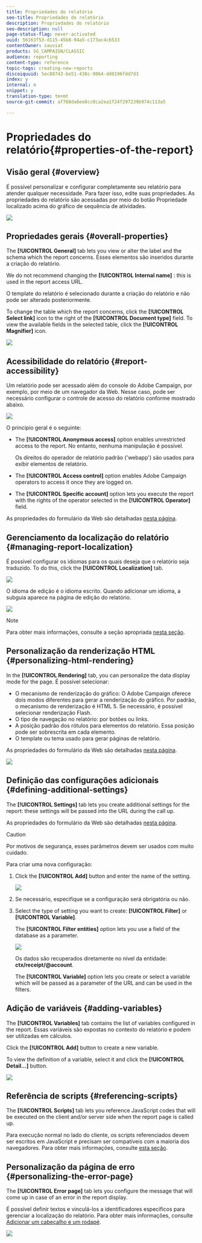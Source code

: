```yaml
---
title: Propriedades do relatório
seo-title: Propriedades do relatório
description: Propriedades do relatório
seo-description: null
page-status-flag: never-activated
uuid: 56163f53-d115-45b8-94a5-c173ac4c6533
contentOwner: sauviat
products: SG_CAMPAIGN/CLASSIC
audience: reporting
content-type: reference
topic-tags: creating-new-reports
discoiquuid: 5ec88743-be51-438c-9064-dd0196fdd7d3
index: y
internal: n
snippet: y
translation-type: tm+mt
source-git-commit: af768da6ee8cc0ca2ea1f24f297239b974c113a5

---
```



# Propriedades do relatório{#properties-of-the-report}

## Visão geral {#overview}

É possível personalizar e configurar completamente seu relatório para atender qualquer necessidade. Para fazer isso, edite suas propriedades. As propriedades do relatório são acessadas por meio do botão Propriedade localizado acima do gráfico de sequência de atividades.

![](assets/s_ncs_advuser_report_properties_01.png)

## Propriedades gerais {#overall-properties}

The **[!UICONTROL General]** tab lets you view or alter the label and the schema which the report concerns. Esses elementos são inseridos durante a criação do relatório.

We do not recommend changing the **[!UICONTROL Internal name]** : this is used in the report access URL.

O template do relatório é selecionado durante a criação do relatório e não pode ser alterado posteriormente.

To change the table which the report concerns, click the **[!UICONTROL Select link]** icon to the right of the **[!UICONTROL Document type]** field. To view the available fields in the selected table, click the **[!UICONTROL Magnifier]** icon.

![](assets/s_ncs_advuser_report_properties_02.png)

## Acessibilidade do relatório {#report-accessibility}

Um relatório pode ser acessado além do console do Adobe Campaign, por exemplo, por meio de um navegador da Web. Nesse caso, pode ser necessário configurar o controle de acesso do relatório conforme mostrado abaixo.

![](assets/s_ncs_advuser_report_properties_02b.png)

O princípio geral é o seguinte:

* The **[!UICONTROL Anonymous access]** option enables unrestricted access to the report. No entanto, nenhuma manipulação é possível.

   Os direitos do operador de relatório padrão (&#39;webapp&#39;) são usados para exibir elementos de relatório.

* The **[!UICONTROL Access control]** option enables Adobe Campaign operators to access it once they are logged on.
* The **[!UICONTROL Specific account]** option lets you execute the report with the rights of the operator selected in the **[!UICONTROL Operator]** field.

As propriedades do formulário da Web são detalhadas [nesta página](../../web/using/about-web-forms.md).

## Gerenciamento da localização do relatório {#managing-report-localization}

É possível configurar os idiomas para os quais deseja que o relatório seja traduzido. To do this, click the **[!UICONTROL Localization]** tab.

![](assets/s_ncs_advuser_report_properties_06.png)

O idioma de edição é o idioma escrito. Quando adicionar um idioma, a subguia aparece na página de edição do relatório.

![](assets/s_ncs_advuser_report_properties_05a.png)

>[!NOTE]
>
>Para obter mais informações, consulte a seção apropriada [nesta seção](../../web/using/translating-a-web-form.md).

## Personalização da renderização HTML {#personalizing-html-rendering}

In the **[!UICONTROL Rendering]** tab, you can personalize the data display mode for the page. É possível selecionar:

* O mecanismo de renderização do gráfico: O Adobe Campaign oferece dois modos diferentes para gerar a renderização do gráfico. Por padrão, o mecanismo de renderização é HTML 5. Se necessário, é possível selecionar renderização Flash.
* O tipo de navegação no relatório: por botões ou links.
* A posição padrão dos rótulos para elementos do relatório. Essa posição pode ser sobrescrita em cada elemento.
* O template ou tema usado para gerar páginas de relatório.

As propriedades do formulário da Web são detalhadas [nesta página](../../web/using/about-web-forms.md).

![](assets/s_ncs_advuser_report_properties_08.png)

## Definição das configurações adicionais {#defining-additional-settings}

The **[!UICONTROL Settings]** tab lets you create additional settings for the report: these settings will be passed into the URL during the call up.

As propriedades do formulário da Web são detalhadas [nesta página](../../web/using/about-web-forms.md).

>[!CAUTION]
>
>Por motivos de segurança, esses parâmetros devem ser usados com muito cuidado.

Para criar uma nova configuração:

1. Click the **[!UICONTROL Add]** button and enter the name of the setting.

   ![](assets/s_ncs_advuser_report_properties_09a.png)

1. Se necessário, especifique se a configuração será obrigatória ou não.
1. Select the type of setting you want to create: **[!UICONTROL Filter]** or **[!UICONTROL Variable]**.

   The **[!UICONTROL Filter entities]** option lets you use a field of the database as a parameter.

   ![](assets/s_ncs_advuser_report_properties_09b.png)

   Os dados são recuperados diretamente no nível da entidade: **ctx/receipt/@account**.

   The **[!UICONTROL Variable]** option lets you create or select a variable which will be passed as a parameter of the URL and can be used in the filters.

## Adição de variáveis {#adding-variables}

The **[!UICONTROL Variables]** tab contains the list of variables configured in the report. Essas variáveis são expostas no contexto do relatório e podem ser utilizadas em cálculos.

Click the **[!UICONTROL Add]** button to create a new variable.

To view the definition of a variable, select it and click the **[!UICONTROL Detail...]** button.

![](assets/s_ncs_advuser_report_properties_10.png)

## Referência de scripts {#referencing-scripts}

The **[!UICONTROL Scripts]** tab lets you reference JavaScript codes that will be executed on the client and/or server side when the report page is called up.

Para execução normal no lado do cliente, os scripts referenciados devem ser escritos em JavaScript e precisam ser compatíveis com a maioria dos navegadores. Para obter mais informações, consulte [esta seção](../../web/using/web-forms-answers.md).

## Personalização da página de erro {#personalizing-the-error-page}

The **[!UICONTROL Error page]** tab lets you configure the message that will come up in case of an error in the report display.

É possível definir textos e vinculá-los a identificadores específicos para gerenciar a localização do relatório. Para obter mais informações, consulte [Adicionar um cabeçalho e um rodapé](../../reporting/using/element-layout.md#adding-a-header-and-a-footer).

![](assets/s_ncs_advuser_report_properties_11.png)


